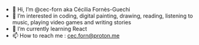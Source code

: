 - 👋 Hi, I’m @cec-forn aka Cécilia Fornès-Guechi
- 👀 I’m interested in coding, digital painting, drawing, reading, listening to music, playing video games and writing stories
- 🌱 I’m currently learning React
- 📫 How to reach me : cec.forn@proton.me

<!---
Kayliyah/Kayliyah is a ✨ special ✨ repository because its `README.md` (this file) appears on your GitHub profile.
You can click the Preview link to take a look at your changes.
--->
